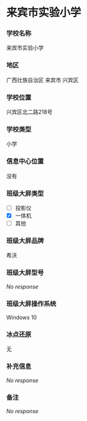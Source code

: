 # 来宾市实验小学

### 学校名称

来宾市实验小学

### 地区

广西壮族自治区 来宾市 兴宾区

### 学校位置

兴宾区北二路218号

### 学校类型

小学

### 信息中心位置

没有

### 班级大屏类型

- [ ] 投影仪
- [x] 一体机
- [ ] 其他

### 班级大屏品牌

希沃

### 班级大屏型号

_No response_

### 班级大屏操作系统

Windows 10

### 冰点还原

无

### 补充信息

_No response_

### 备注

_No response_